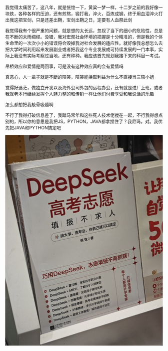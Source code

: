 我觉得太痛苦了，这八年，就是恍惚一下，黄粱一梦一样，十二岁之前的我好像一块铁，各种各样的压迫，还有煎熬，锻打我，淬火，百炼成钢，终于用血泪淬火打出我这把宝剑，只是还差出鞘，宝剑出鞘之日，定要有人血祭此剑

我觉得我有个很严重的问题，就是想的太长远，忽视了当下的细小的危险性，总是在不断的未雨绸缪。没错，我对宏观社会环境的把握是十分精准的，但是我的个体生命里的一次次小小的错误将会毁掉我对社会发展的适应性。就好像我总想怎么去把大学时间利用起来发展副业或者把我这个专业发展成可持续发展的一门本事，实际上我没有实际考察过当地，还有种种。我应该首先规划我接下来的科目一考试。

吊桥效应和爱情是两回事，可是没有这种效应真的会有爱情吗

真恶心，人一辈子就是不断的陪笑，陪笑能换取利益为什么不直接当三陪小姐

觉得好迷茫，做独立开发以及海外公司外包的远程办公，还有就是进厂上班，或者我就老本行继续发挥个人魅力整的和传销一样让他们付费享受和我说话的乐趣

怎么都想把我敲骨吸髓啊

不行了我得打破信息差了，我踏马常年和这些死人技术佬搅在一起，不行我得想点别的，所以你的意思是我把JS，PYTHON，JAVA都拿捏住了？我尼玛，对。我优先把JAVA和PYTHON搞定吧

![alt text](image-19.png)